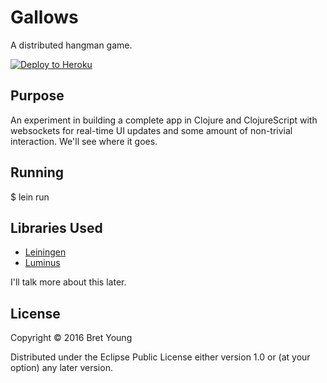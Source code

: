 # Gallows

A distributed hangman game.

[![Deploy to Heroku](https://www.herokucdn.com/deploy/button.png)](https://heroku.com/deploy)

## Purpose

An experiment in building a complete app in Clojure and ClojureScript with websockets for real-time
 UI updates and some amount of non-trivial interaction. We'll see where it goes.

## Running

$ lein run

## Libraries Used

- [Leiningen](https://github.com/technomancy/leiningen)
- [Luminus](http://www.luminusweb.net)

I'll talk more about this later.

## License

Copyright © 2016 Bret Young

Distributed under the Eclipse Public License either version 1.0 or (at
your option) any later version.
